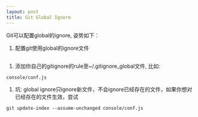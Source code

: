 ```yaml
---
layout: post
title: Git Global Ignore
---
```

Git可以配置global的ignore, 姿势如下：

1. 配置git使用global的ignore文件

```git config --global core.excludesfile ~/.gitignore_global 
```

1. 添加你自己的gitignore的rule至~/.gitignore_global文件, 比如:

```console/conf.js```

1. 坑: global ignore只ignore新文件，不会ignore已经存在的文件，如果你想对已经存在的文件生效，尝试

```git update-index --assume-unchanged console/conf.js```
